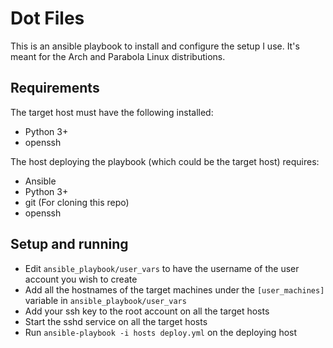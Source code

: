 # Dot Files
This is an ansible playbook to install and configure the setup I use. It's meant for the Arch and Parabola Linux distributions.

## Requirements
The target host must have the following installed:
   * Python 3+
   * openssh

The host deploying the playbook (which could be the target host) requires:
   * Ansible
   * Python 3+
   * git (For cloning this repo)
   * openssh

## Setup and running
   * Edit `ansible_playbook/user_vars` to have the username of the user account you wish to create
   * Add all the hostnames of the target machines under the `[user_machines]` variable in `ansible_playbook/user_vars`
   * Add your ssh key to the root account on all the target hosts
   * Start the sshd service on all the target hosts
   * Run `ansible-playbook -i hosts deploy.yml` on the deploying host
